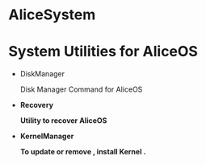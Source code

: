 # AliceSystem


# System Utilities for AliceOS



- DiskManager

   Disk Manager Command for AliceOS 
- <strong>Recovery<strong/> 

   Utility to recover AliceOS

- KernelManager
    
   To update or remove , install Kernel .
